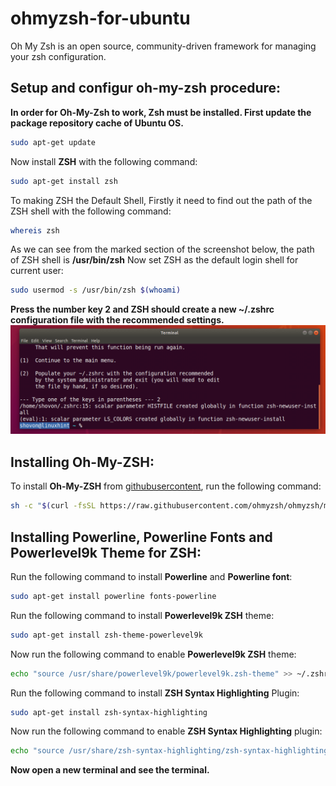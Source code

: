 # ohmyzsh-for-ubuntu
Oh My Zsh is an open source, community-driven framework for managing your zsh configuration.

## Setup and configur oh-my-zsh procedure:
**In order for Oh-My-Zsh to work, Zsh must be installed. First update the package repository cache of Ubuntu OS.**
```sh
sudo apt-get update
```
Now install **ZSH** with the following command:
```sh
sudo apt-get install zsh
```
To making ZSH the Default Shell, Firstly it need to find out the path of the ZSH shell with the following command:
```sh 
whereis zsh
```
As we can see from the marked section of the screenshot below, the path of ZSH shell is **/usr/bin/zsh**
Now set ZSH as the default login shell for current user:
```sh
sudo usermod -s /usr/bin/zsh $(whoami)
```
**Press the number key 2 and ZSH should create a new ~/.zshrc configuration file with the recommended settings.**
![zshrc](https://github.com/abusayem955/ohmyzsh-for-ubuntu/blob/master/zshrc.png?raw=true "zshrc")

## Installing Oh-My-ZSH:
To install **Oh-My-ZSH** from [githubusercontent](https://github.com/ohmyzsh/ohmyzsh), run the following command:
```sh
sh -c "$(curl -fsSL https://raw.githubusercontent.com/ohmyzsh/ohmyzsh/master/tools/install.sh)"
```
## Installing Powerline, Powerline Fonts and Powerlevel9k Theme for ZSH:
Run the following command to install **Powerline** and **Powerline font**:
```sh
sudo apt-get install powerline fonts-powerline
```
Run the following command to install **Powerlevel9k ZSH** theme:
```sh
sudo apt-get install zsh-theme-powerlevel9k
```
Now run the following command to enable **Powerlevel9k ZSH** theme:
```sh
echo "source /usr/share/powerlevel9k/powerlevel9k.zsh-theme" >> ~/.zshrc
```
Run the following command to install **ZSH Syntax Highlighting** Plugin:
```sh
sudo apt-get install zsh-syntax-highlighting
```
Now run the following command to enable **ZSH Syntax Highlighting** plugin:
```sh
echo "source /usr/share/zsh-syntax-highlighting/zsh-syntax-highlighting.zsh" >> ~/.zshrc
```
**Now open a new terminal and see the terminal.**
